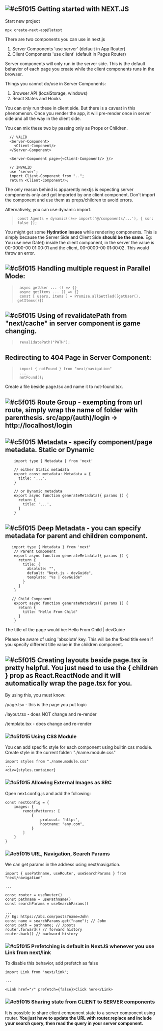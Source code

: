 ## ![#c5f015](https://placehold.co/15x15/c5f015/c5f015.png) Getting started with NEXT.JS

Start new project

    npx create-next-app@latest

There are two components you can use in next.js

1. Server Components 'use server' (default in App Router)
2. Client Components 'use client' (default in Pages Router)

Server components will only run in the server side. This is the default behavior of each page you create while the client components runs in the browser.

Things you cannot do/use in Server Components:
  1. Browser API (localStorage, windows)
  2. React States and Hooks

You can only run these in client side.
But there is a caveat in this phenomenon. Once you render the app, it will pre-render once in server side and all the way in the client side.

You can mix these two by passing only as Props or Children.
>     
      // VALID
      <Server-Component>
        <Client-Component/>
      </Server-Component>

      <Server-Component page={<Client-Component/> }/>
      
      // INVALID
      use 'server';
      import Client-Component from "..";
      return <Client-Component/>;
      
The only reason behind is apparently nextjs is expecting server components only and got imported by one client component. Don't import the component and use them as props/children to avoid errors.

Alternatively, you can use dynamic import. 
  >     const Agents = dynamic(()=> import('@/components/...'), { ssr: false });

You might get some **Hydration Issues** while rendering components. This is simply because the Server Side and Client Side
**should be the same**. Eg: You use new Date() inside the client component, in the server the value is 00-0000-00 01:00:01 and the client, 00-0000-00 01:00:02. This would throw an error.

## ![#c5f015](https://placehold.co/15x15/c5f015/c5f015.png) Handling multiple request in Parallel Mode:
>      async getUser ... () => {}
>      async getItems ... () => {}
>      const [ users, items ] = Promise.allSettled([getUser(), getItems()]) 

## ![#c5f015](https://placehold.co/15x15/c5f015/c5f015.png) Using of revalidatePath from "next/cache" in server component is game changing.
>      revalidatePath("PATH");

## Redirecting to 404 Page in Server Component:
>      import { notFound } from "next/navigation"
>      ...
>      notFound();
Create a file beside page.tsx and name it to not-found.tsx.

## ![#c5f015](https://placehold.co/15x15/c5f015/c5f015.png) Route Group - exempting from url route, simply wrap the name of folder with parenthesis. src/app/(auth)/login -> http://localhost/login

## ![#c5f015](https://placehold.co/15x15/c5f015/c5f015.png) Metadata - specify component/page metadata. Static or Dynamic
>       
        import type { Metadata } from 'next'
 
        // either Static metadata
        export const metadata: Metadata = {
          title: '...',
        }
         
        // or Dynamic metadata
        export async function generateMetadata({ params }) {
          return {
            title: '...',
          }
        }

## ![#c5f015](https://placehold.co/15x15/c5f015/c5f015.png) Deep Metadata - you can specify metadata for parent and children component. 
>        
       import type { Metadata } from 'next'
        // Parent Component
        export async function generateMetadata({ params }) {
          return {
            title: {
              absolute: "",
              default: "Next.js - devGuide",
              template: "%s | devGuide"
            }
          }
        }

       // Child Component
        export async function generateMetadata({ params }) {
          return {
            title: "Hello From Child"
          }
        }
The title of the page would be: Hello From Child | devGuide

Please be aware of using 'absolute' key. This will be the fixed title even if you specify different title value in the children component.

## ![#c5f015](https://placehold.co/15x15/c5f015/c5f015.png) Creating layouts beside page.tsx is pretty helpful. You just need to use the { children } prop as React.ReactNode and it will automatically wrap the page.tsx for you.
By using this, you must know:

/page.tsx - this is the page you put logic

/layout.tsx - does NOT change and re-render

/template.tsx - does change and re-render


### ![#c5f015](https://placehold.co/15x15/c5f015/c5f015.png) Using CSS Module
You can add specific style for each component using builtin css module. Create style in the current folder: "./name.module.css"

    import styles from "./name.module.css"
    ...
    <div={styles.container}

### ![#c5f015](https://placehold.co/15x15/c5f015/c5f015.png) Allowing External Images as SRC

Open next.config.js and add the following:
    
    const nextConfig = {
        images: {
            remotePatterns: [
                {
                    protocol: 'https',
                    hostname: "any.com",
                }
            ]
        }
    }


### ![#c5f015](https://placehold.co/15x15/c5f015/c5f015.png) URL, Navigation, Search Params
We can get params in the address using next/navigation.

    import { usePathname, useRouter, useSearchParams } from "next/navigation"
    
    ...
    
    const router = useRouter()
    const pathname = usePathname()
    const searchParams = useSearchParams()
    
    ...
    // Eg: https://abc.com/posts?name=John
    const name = searchParams.get("name"); // John
    const path = pathname; // /posts
    router.forward() // forward history
    router.back() // backward history


### ![#c5f015](https://placehold.co/15x15/c5f015/c5f015.png) Prefetching is default in NextJS whenever you use Link from next/link
To disable this behavior, add prefetch as false
    
    import Link from "next/link";
    
    ...
    
    <Link href="/" prefetch={false}>Click here</Link>


### ![#c5f015](https://placehold.co/15x15/c5f015/c5f015.png) Sharing state from CLIENT to SERVER components
It is possible to share client component state to a server component using router. **You just have to update the URL with router.replace and include your search query, then read the query in your server component.**

